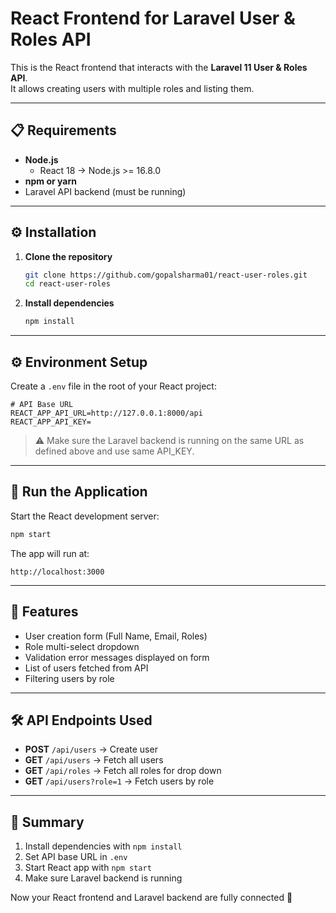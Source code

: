 # React Frontend for Laravel User & Roles API

This is the React frontend that interacts with the **Laravel 11 User & Roles API**.  
It allows creating users with multiple roles and listing them.

---

## 📋 Requirements
- **Node.js**
  - React 18 → Node.js >= 16.8.0
- **npm or yarn**
- Laravel API backend (must be running)

---

## ⚙️ Installation

1. **Clone the repository**
   ```bash
   git clone https://github.com/gopalsharma01/react-user-roles.git
   cd react-user-roles
   ```

2. **Install dependencies**
   ```bash
   npm install
   ```

---

## ⚙️ Environment Setup

Create a `.env` file in the root of your React project:

```env
# API Base URL
REACT_APP_API_URL=http://127.0.0.1:8000/api
REACT_APP_API_KEY=
```

> ⚠️ Make sure the Laravel backend is running on the same URL as defined above and use same API_KEY.

---

## 🚀 Run the Application

Start the React development server:
```bash
npm start
```

The app will run at:
```
http://localhost:3000
```

---

## 📌 Features

- User creation form (Full Name, Email, Roles)
- Role multi-select dropdown
- Validation error messages displayed on form
- List of users fetched from API
- Filtering users by role

---

## 🛠 API Endpoints Used

- **POST** `/api/users` → Create user
- **GET** `/api/users` → Fetch all users
- **GET** `/api/roles` → Fetch all roles for drop down
- **GET** `/api/users?role=1` → Fetch users by role

---

## 🏁 Summary

1. Install dependencies with `npm install`  
2. Set API base URL in `.env`  
3. Start React app with `npm start`  
4. Make sure Laravel backend is running  

Now your React frontend and Laravel backend are fully connected 🚀
